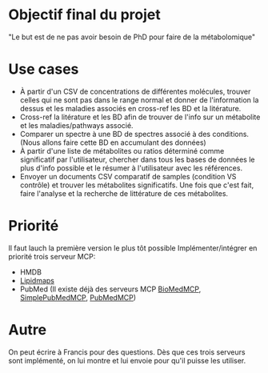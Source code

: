 # Objectif final du projet
"Le but est de ne pas avoir besoin de PhD pour faire de la métabolomique"

# Use cases
- À partir d'un CSV de concentrations de différentes molécules, trouver celles qui ne sont pas dans le range normal et donner de l'information la dessus et les maladies associés en cross-ref les BD et la litérature.
- Cross-ref la litérature et les BD afin de trouver de l'info sur un métabolite et les maladies/pathways associé.
- Comparer un spectre à une BD de spectres associé à des conditions. (Nous allons faire cette BD en accumulant des données)
- À partir d'une liste de métabolites ou ratios déterminé comme significatif par l'utilisateur, chercher dans tous les bases de données le plus d'info possible et le résumer à l'utilisateur avec les références.
- Envoyer un documents CSV comparatif de samples (condition VS contrôle) et trouver les métabolites significatifs. Une fois que c'est fait, faire l'analyse et la recherche de littérature de ces métabolites.

# Priorité
Il faut lauch la première version le plus tôt possible
Implémenter/intégrer en priorité trois serveur MCP:
- HMDB
- [Lipidmaps]([https://www.lipidmaps.org](https://www.lipidmaps.org)) 
- PubMed (Il existe déjà des serveurs MCP [BioMedMCP](https://github.com/gosset-ai/mcps), [SimplePubMedMCP](https://github.com/andybrandt/mcp-simple-pubmed), [PubMedMCP](https://github.com/grll/pubmedmcp))



# Autre
On peut écrire à Francis pour des questions. Dès que ces trois serveurs sont implémenté, on lui montre et lui envoie pour qu'il puisse les utiliser.
